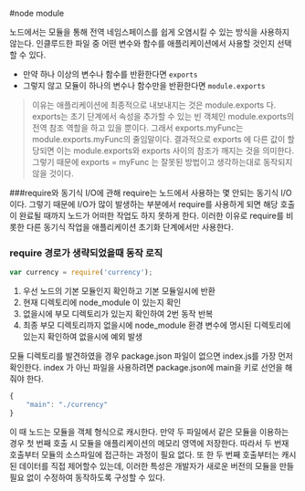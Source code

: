 #node module

노드에서는 모듈을 통해 전역 네임스페이스를 쉽게 오염시킬 수 있는 방식을 사용하지 않는다. 인클루드한 파일 중 어떤 변수와 함수를 애플리케이션에서 사용할 것인지 선택할 수 있다.
* 만약 하나 이상의 변수나 함수를 반환한다면 `exports` 
* 그렇지 않고 모듈이 하나의 변수나 함수만을 반환한다면 `module.exports`

> 이유는 애플리케이션에 최종적으로 내보내지는 것은 module.exports 다. exports는 초기 단계에서 속성을 추가할 수 있는 빈 객체인 module.exports의 전역 참조 역할을 하고 있을 뿐이다. 그래서 exports.myFunc는 module.exports.myFunc의 줄임말이다. 결과적으로 exports 에 다른 값이 할당되면 이는 module.exports와 exports 사이의 참조가 깨지는 것을 의미한다. 그렇기 때문에 exports = myFunc 는 잘못된 방법이고 생각하는대로 동작되지 않을 것이다.

###require와 동기식 I/O에 관해
require는 노드에서 사용하는 몇 안되는 동기식 I/O이다. 그렇기 때문에 I/O가 많이 발생하는 부분에서 require를 사용하게 되면 해당 호출이 완료될 때까지 노드가 어떠한 작업도 하지 못하게 한다. 이러한 이유로 require를 비롯한 다른 동기식 작업을 애플리케이션 초기화 단계에서만 사용한다.

### require 경로가 생략되었을때 동작 로직

```javascript    
var currency = require('currency');
```
	
1. 우선 노드의 기본 모듈인지 확인하고 기본 모듈일시에 반환
2. 현재 디렉토리에 node_module 이 있는지 확인
3. 없을시에 부모 디렉토리가 있는지 확인하여 2번 동작 반복
4. 최종 부모 디렉토리까지 없을시에 node_module 환경 변수에 명시된 디렉토리에 있는지 확인하여 없을시에 예외 발생

모듈 디렉토리를 발견하였을 경우 package.json 파일이 없으면 index.js를 가장 먼저 확인한다. index 가 아닌 파일을 사용하려면 package.json에 main을 키로 선언을 해줘야 한다.
```javascript
{
    "main": "./currency"
}
```    
이 때 노드는 모듈을 객체 형식으로 캐시한다. 만약 두 파일에서 같은 모듈을 이용하는 경우 첫 번째 호출 시 모듈을 애플리케이션의 메모리 영역에 저장한다. 따라서 두 번재 호출부터 모듈의 소스파일에 접근하는 과정이 필요 없다. 또 한 두 번째 호출부터는 캐시된 데이터를 직접 제어할수 있는데, 이러한 특성은 개발자가 새로운 버전의 모듈을 만들 필요 없이 수정하여 동작하도록 구성할 수 있다.